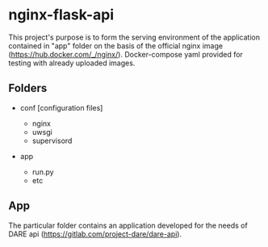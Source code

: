 # nginx-flask-api

This project's purpose is to form the serving environment of the application contained in "app" folder on the basis of the official nginx image (https://hub.docker.com/_/nginx/).
Docker-compose yaml provided for testing with already uploaded images.

## Folders

* conf [configuration files]
    * nginx 
    * uwsgi 
    * supervisord 
    
* app
    * run.py
    * etc

## App

The particular folder contains an application developed for the needs of DARE api (https://gitlab.com/project-dare/dare-api).

